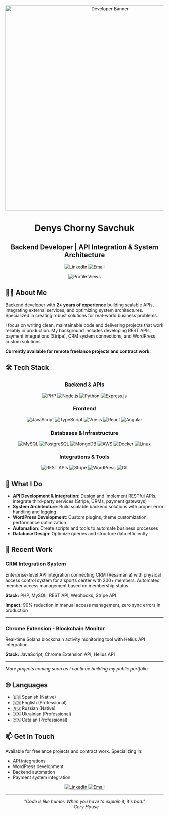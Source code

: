 <div align="center">
  <img src="https://user-images.githubusercontent.com/74038190/238353480-219bcc70-f5dc-466b-9a60-29653d8e8433.gif" alt="Developer Banner" width="650"/>
  
  # Denys Chorny Savchuk
  ## Backend Developer | API Integration & System Architecture

  [![LinkedIn](https://img.shields.io/badge/LinkedIn-0077B5?style=for-the-badge&logo=linkedin&logoColor=white)](https://www.linkedin.com/in/dchorny/)
  [![Email](https://img.shields.io/badge/Email-8B89CC?style=for-the-badge&logo=protonmail&logoColor=white)](mailto:dechorn@protonmail.com)
  
  ![Profile Views](https://komarev.com/ghpvc/?username=dchorn&color=0e75b6&style=flat)
</div>

## 👨‍💻 About Me

Backend developer with **2+ years of experience** building scalable APIs, integrating external services, and optimizing system architectures. Specialized in creating robust solutions for real-world business problems.

I focus on writing clean, maintainable code and delivering projects that work reliably in production. My background includes developing REST APIs, payment integrations (Stripe), CRM system connections, and WordPress custom solutions.

**Currently available for remote freelance projects and contract work.**

## 🛠️ Tech Stack

<div align="center">
  
  ### Backend & APIs
  <p>
    <img src="https://img.shields.io/badge/PHP-777BB4?style=for-the-badge&logo=php&logoColor=white" alt="PHP" />
    <img src="https://img.shields.io/badge/Node.js-339933?style=for-the-badge&logo=nodedotjs&logoColor=white" alt="Node.js" />
    <img src="https://img.shields.io/badge/Python-3776AB?style=for-the-badge&logo=python&logoColor=white" alt="Python" />
    <img src="https://img.shields.io/badge/Express.js-000000?style=for-the-badge&logo=express&logoColor=white" alt="Express.js" />
  </p>
  
  ### Frontend
  <p>
    <img src="https://img.shields.io/badge/JavaScript-F7DF1E?style=for-the-badge&logo=javascript&logoColor=black" alt="JavaScript" />
    <img src="https://img.shields.io/badge/TypeScript-007ACC?style=for-the-badge&logo=typescript&logoColor=white" alt="TypeScript" />
    <img src="https://img.shields.io/badge/Vue.js-4FC08D?style=for-the-badge&logo=vue.js&logoColor=white" alt="Vue.js" />
    <img src="https://img.shields.io/badge/React-61DAFB?style=for-the-badge&logo=react&logoColor=black" alt="React" />
    <img src="https://img.shields.io/badge/Angular-DD0031?style=for-the-badge&logo=angular&logoColor=white" alt="Angular" />
  </p>
  
  ### Databases & Infrastructure
  <p>
    <img src="https://img.shields.io/badge/MySQL-4479A1?style=for-the-badge&logo=mysql&logoColor=white" alt="MySQL" />
    <img src="https://img.shields.io/badge/PostgreSQL-336791?style=for-the-badge&logo=postgresql&logoColor=white" alt="PostgreSQL" />
    <img src="https://img.shields.io/badge/MongoDB-47A248?style=for-the-badge&logo=mongodb&logoColor=white" alt="MongoDB" />
    <img src="https://img.shields.io/badge/AWS-232F3E?style=for-the-badge&logo=amazon-aws&logoColor=white" alt="AWS" />
    <img src="https://img.shields.io/badge/Docker-2496ED?style=for-the-badge&logo=docker&logoColor=white" alt="Docker" />
    <img src="https://img.shields.io/badge/Linux-FCC624?style=for-the-badge&logo=linux&logoColor=black" alt="Linux" />
  </p>

  ### Integrations & Tools
  <p>
    <img src="https://img.shields.io/badge/REST_APIs-009688?style=for-the-badge&logo=fastapi&logoColor=white" alt="REST APIs" />
    <img src="https://img.shields.io/badge/Stripe-008CDD?style=for-the-badge&logo=stripe&logoColor=white" alt="Stripe" />
    <img src="https://img.shields.io/badge/WordPress-21759B?style=for-the-badge&logo=wordpress&logoColor=white" alt="WordPress" />
    <img src="https://img.shields.io/badge/Git-F05032?style=for-the-badge&logo=git&logoColor=white" alt="Git" />
  </p>
</div>

## 💼 What I Do

- **API Development & Integration**: Design and implement RESTful APIs, integrate third-party services (Stripe, CRMs, payment gateways)
- **System Architecture**: Build scalable backend solutions with proper error handling and logging
- **WordPress Development**: Custom plugins, theme customization, performance optimization
- **Automation**: Create scripts and tools to automate business processes
- **Database Design**: Optimize queries and structure data efficiently

## 🚧 Recent Work

### CRM Integration System
Enterprise-level API integration connecting CRM (Resamania) with physical access control system for a sports center with 200+ members. Automated member access management based on membership status.

**Stack:** PHP, MySQL, REST API, Webhooks, Stripe API

**Impact:** 90% reduction in manual access management, zero sync errors in production

---

### Chrome Extension - Blockchain Monitor
Real-time Solana blockchain activity monitoring tool with Helius API integration.

**Stack:** JavaScript, Chrome Extension API, Helius API

---

*More projects coming soon as I continue building my public portfolio*

## 🌐 Languages

- 🇪🇸 Spanish (Native)
- 🇬🇧 English (Professional)
- 🇷🇺 Russian (Native)
- 🇺🇦 Ukrainian (Professional)
- 🇨🇦 Catalan (Professional)

## 📫 Get In Touch

Available for freelance projects and contract work. Specializing in:
- API integrations
- WordPress development
- Backend automation
- Payment system integration

<div align="center">
  <a href="https://www.linkedin.com/in/dchorny/">
    <img src="https://img.shields.io/badge/Connect_on_LinkedIn-0077B5?style=for-the-badge&logo=linkedin&logoColor=white" alt="LinkedIn" />
  </a>
  <a href="mailto:dechorn@protonmail.com">
    <img src="https://img.shields.io/badge/Email_Me-8B89CC?style=for-the-badge&logo=protonmail&logoColor=white" alt="Email" />
  </a>
</div>

---

<div align="center">
  <p><em>"Code is like humor. When you have to explain it, it's bad."<br/>– Cory House</em></p>
</div>
